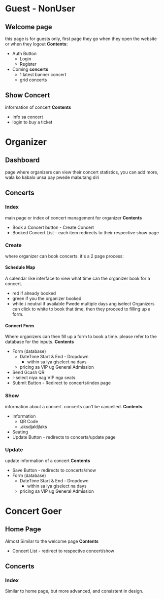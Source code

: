# Guest - NonUser
## Welcome page
this page is for guests only, first page they go when they open the website or when they logout
**Contents:**
- Auth Button
	- Login
	- Register
- Coming **concerts**
	- 1 latest banner concert
	- grid concerts


## Show Concert
information of concert
**Contents**
- Info sa concert
- login to buy a ticket

# Organizer

## Dashboard
page where organizers can view their concert statistics, you can add more, wala ko kabalo unsa pay pwede mabutang diri

## Concerts

### Index
main page or index of concert management for organizer
**Contents**
- Book a Concert button - Create Concert
- Booked Concert List - each item redirects to their respective show page

### Create
where organizer can book concerts. it's a 2 page process:

#### Schedule Map
A calendar like interface to view what time can the organizer book for a concert.
- red if already booked
- green if you the organizer booked
- white / neutral if available
Pwede multiple days ang iselect
Organizers can click to white to book that time, then they proceed to filling up a form.

#### Concert Form
Where organizers can then fill up a form to book a time. please refer to the database for the inputs.
**Contents**
- Form (database)
	- DateTime Start & End - Dropdown
		- within sa iya giselect na days
	- pricing sa VIP ug General Admission
- Send Gcash QR
- I-select niya nag VIP nga seats
- Submit Button - Redirect to concerts/index page

### Show
information about a concert. concerts can't be cancelled.
**Contents**
- Information
	- QR Code
	- .aksdjaldjlaks
- Seating
- Update Button - redirects to concerts/update page

### Update
update information of a concert
**Contents**
- Save Button - redirects to concerts/show
- Form (database)
	- DateTime Start & End - Dropdown
		- within sa iya giselect na days
	- pricing sa VIP ug General Admission

# Concert Goer
## Home Page
Almost Similar to the welcome page
**Contents**
- Concert List - redirect to respective concert/show

## Concerts
### Index
Similar to home page, but more advanced, and consistent in design.

